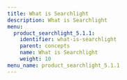 ```yaml
---
title: What is Searchlight
description: What is Searchlight
menu:
  product_searchlight_5.1.1:
    identifier: what-is-searchlight
    parent: concepts
    name: What is Searchlight
    weight: 10
menu_name: product_searchlight_5.1.1
---
```


